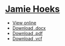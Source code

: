 [Jamie Hoeks][resume]
=====================

* [View online][resume]
* [Download .docx][docx]
* [Download .pdf][pdf]
* [Download .vcf][vcf]

[resume]: https://skeoh.com/resume/
[docx]: https://skeoh.com/resume/Jamie_Hoeks.docx
[pdf]: https://skeoh.com/resume/Jamie_Hoeks.pdf
[vcf]: https://skeoh.com/resume/Jamie_Hoeks.vcf
